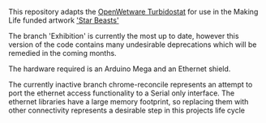 This repository adapts the [OpenWetware Turbidostat](http://openwetware.org/wiki/Turbidostat) for use in the Making Life funded artwork ['Star Beasts'](http://bioartsociety.fi/making_life/)

The branch 'Exhibition' is currently the most up to date, however this version of the code contains many undesirable deprecations which will be remedied in the coming months.

The hardware required is an Arduino Mega and an Ethernet shield.

The currently inactive branch chrome-reconcile represents an attempt to port the ethernet access functionality to a Serial only interface. The ethernet libraries have a large memory footprint, so replacing them with other connectivity represents a desirable step in this projects life cycle

